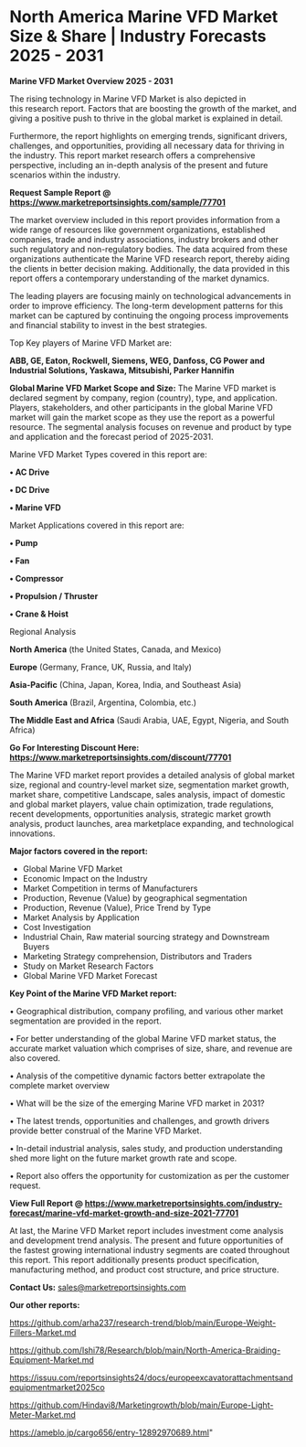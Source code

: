# North America Marine VFD Market Size & Share | Industry Forecasts 2025 - 2031

<Strong> Marine VFD Market Overview 2025 - 2031</strong>

The rising technology in Marine VFD Market is also depicted in this research report. Factors that are boosting the growth of the market, and giving a positive push to thrive in the global market is explained in detail.

Furthermore, the report highlights on emerging trends, significant drivers, challenges, and opportunities, providing all necessary data for thriving in the industry. This report market research offers a comprehensive perspective, including an in-depth analysis of the present and future scenarios within the industry.

<strong>Request Sample Report @ <a href=https://www.marketreportsinsights.com/sample/77701>https://www.marketreportsinsights.com/sample/77701</a></strong>

The market overview included in this report provides information from a wide range of resources like government organizations, established companies, trade and industry associations, industry brokers and other such regulatory and non-regulatory bodies. The data acquired from these organizations authenticate the Marine VFD research report, thereby aiding the clients in better decision making. Additionally, the data provided in this report offers a contemporary understanding of the market dynamics.

The leading players are focusing mainly on technological advancements in order to improve efficiency. The long-term development patterns for this market can be captured by continuing the ongoing process improvements and financial stability to invest in the best strategies.

Top Key players of Marine VFD Market are:

<strong>ABB, GE, Eaton, Rockwell, Siemens, WEG, Danfoss, CG Power and Industrial Solutions, Yaskawa, Mitsubishi, Parker Hannifin</strong>

<strong><b>Global Marine VFD Market Scope and Size:</b></strong>
The Marine VFD market is declared segment by company, region (country), type, and application. Players, stakeholders, and other participants in the global Marine VFD market will gain the market scope as they use the report as a powerful resource. The segmental analysis focuses on revenue and product by type and application and the forecast period of 2025-2031.

Marine VFD Market Types covered in this report are:

<strong>• AC Drive

• DC Drive

• Marine VFD</strong>

Market Applications covered in this report are:

<strong>• Pump

• Fan

• Compressor

• Propulsion / Thruster

• Crane & Hoist</strong> 

Regional Analysis

<strong>North America</strong> (the United States, Canada, and Mexico)

<strong>Europe</strong> (Germany, France, UK, Russia, and Italy)

<strong>Asia-Pacific</strong> (China, Japan, Korea, India, and Southeast Asia)

<strong>South America</strong> (Brazil, Argentina, Colombia, etc.)

<strong>The Middle East and Africa</strong> (Saudi Arabia, UAE, Egypt, Nigeria, and South Africa)

<strong>Go For Interesting Discount Here: <a href=https://www.marketreportsinsights.com/discount/77701>https://www.marketreportsinsights.com/discount/77701</a></strong>

The Marine VFD market report provides a detailed analysis of global market size, regional and country-level market size, segmentation market growth, market share, competitive Landscape, sales analysis, impact of domestic and global market players, value chain optimization, trade regulations, recent developments, opportunities analysis, strategic market growth analysis, product launches, area marketplace expanding, and technological innovations.

<strong><b>Major factors covered in the report:</b></strong>
<ul>
  <li>Global Marine VFD Market </li>
  <li>Economic Impact on the Industry</li>
  <li>Market Competition in terms of Manufacturers</li>
  <li>Production, Revenue (Value) by geographical segmentation</li>
  <li>Production, Revenue (Value), Price Trend by Type</li>
  <li>Market Analysis by Application</li>
  <li>Cost Investigation</li>
  <li>Industrial Chain, Raw material sourcing strategy and Downstream Buyers</li>
  <li>Marketing Strategy comprehension, Distributors and Traders</li>
  <li>Study on Market Research Factors</li>
  <li>Global Marine VFD Market Forecast</li>
</ul>

<strong><b>Key Point of the Marine VFD Market report:</b></strong>

• Geographical distribution, company profiling, and various other market segmentation are provided in the report.

• For better understanding of the global Marine VFD market status, the accurate market valuation which comprises of size, share, and revenue are also covered.

• Analysis of the competitive dynamic factors better extrapolate the complete market overview

• What will be the size of the emerging Marine VFD market in 2031?

• The latest trends, opportunities and challenges, and growth drivers provide better construal of the Marine VFD Market.

• In-detail industrial analysis, sales study, and production understanding shed more light on the future market growth rate and scope.

• Report also offers the opportunity for customization as per the customer request.

<strong><b>View Full Report @ <a href=https://www.marketreportsinsights.com/industry-forecast/marine-vfd-market-growth-and-size-2021-77701>https://www.marketreportsinsights.com/industry-forecast/marine-vfd-market-growth-and-size-2021-77701</a></b></strong>


At last, the Marine VFD Market report includes investment come analysis and development trend analysis. The present and future opportunities of the fastest growing international industry segments are coated throughout this report. This report additionally presents product specification, manufacturing method, and product cost structure, and price structure.

<strong>Contact Us:</strong>
sales@marketreportsinsights.com

<strong>Our other reports:</strong>

<a href=https://github.com/arha237/research-trend/blob/main/Europe-Weight-Fillers-Market.md>https://github.com/arha237/research-trend/blob/main/Europe-Weight-Fillers-Market.md</a>

<a href=https://github.com/Ishi78/Research/blob/main/North-America-Braiding-Equipment-Market.md>https://github.com/Ishi78/Research/blob/main/North-America-Braiding-Equipment-Market.md</a>

<a href=https://issuu.com/reportsinsights24/docs/europeexcavatorattachmentsandequipmentmarket2025co>https://issuu.com/reportsinsights24/docs/europeexcavatorattachmentsandequipmentmarket2025co</a>

<a href=https://github.com/Hindavi8/Marketingrowth/blob/main/Europe-Light-Meter-Market.md>https://github.com/Hindavi8/Marketingrowth/blob/main/Europe-Light-Meter-Market.md</a>

<a href=https://ameblo.jp/cargo656/entry-12892970689.html>https://ameblo.jp/cargo656/entry-12892970689.html</a>"

